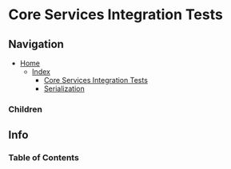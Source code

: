 # Core Services Integration Tests

## Navigation

* [Home](/README.md)
	* [Index](/docs/Index.md)
		* [Core Services Integration Tests](/src/CoreServicesIntegrationTests/README.md)
		* [Serialization](/src/CoreServices/Serialization/README.md)

### Children

## Info

### Table of Contents